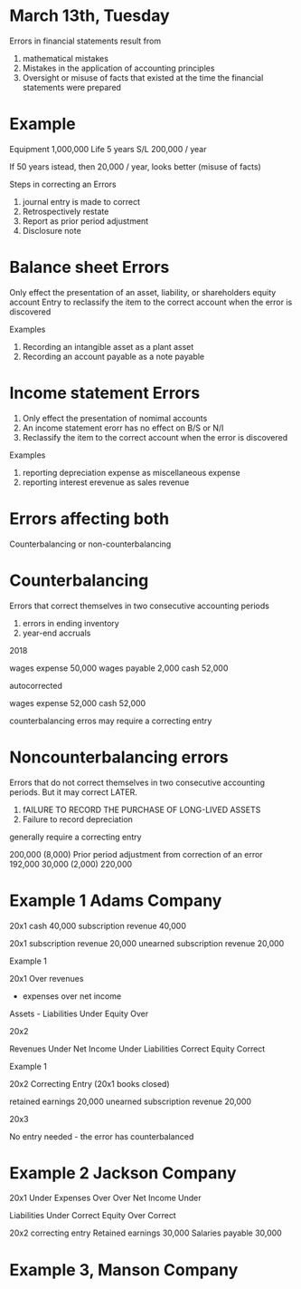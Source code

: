# March 13th, Tuesday

Errors in financial statements result from

1. mathematical mistakes
2. Mistakes in the application of accounting principles
3. Oversight or misuse of facts that existed at the time the financial statements were prepared


# Example

Equipment 1,000,000
Life 5 years
S/L 200,000 / year


If 50 years istead, then 20,000 / year, looks better (misuse of facts)

Steps in correcting an Errors

1. journal entry is made to correct
2. Retrospectively restate
3. Report as prior period adjustment
4. Disclosure note

# Balance sheet Errors

Only effect the presentation of an asset, liability, or shareholders equity account
Entry to reclassify the item to the correct account when the error is discovered

Examples

1. Recording an intangible asset as a plant asset
2. Recording an account payable as a note payable


# Income statement Errors

1. Only effect the presentation of nomimal accounts
2. An income statement erorr has no effect on B/S or N/I
3. Reclassify the item to the correct account when the error is discovered

Examples
1. reporting depreciation expense as miscellaneous expense
2. reporting interest erevenue as sales revenue

# Errors affecting both

Counterbalancing or non-counterbalancing

# Counterbalancing

Errors that correct themselves in two consecutive accounting periods

1. errors in ending inventory
2. year-end accruals

2018

wages expense 50,000
wages payable 2,000
  cash 52,000


autocorrected

wages expense 52,000
  cash 52,000

counterbalancing erros may require a correcting entry

# Noncounterbalancing errors

Errors that do not correct themselves in two consecutive accounting periods. But it may correct LATER.

1. fAILURE TO RECORD THE PURCHASE OF LONG-LIVED ASSETS
2. Failure to record depreciation

generally require a correcting entry

200,000
(8,000) Prior period adjustment from correction of an error
192,000
30,000
(2,000)
220,000

# Example 1 Adams Company

20x1
cash 40,000
  subscription revenue 40,000


20x1
subscription revenue 20,000
  unearned subscription revenue 20,000


Example 1

20x1
Over revenues
-  expenses
over net income

Assets -
Liabilities Under
Equity Over

20x2

Revenues Under
Net Income Under
Liabilities Correct
Equity Correct

Example 1

20x2 Correcting Entry (20x1 books closed)

retained earnings 20,000
  unearned subscription revenue 20,000

20x3

No entry needed - the error has counterbalanced

# Example 2 Jackson Company

20x1
Under Expenses Over
Over Net Income Under

Liabilities Under Correct
Equity Over Correct

20x2 correcting entry
Retained earnings 30,000
  Salaries payable 30,000

# Example 3, Manson Company
